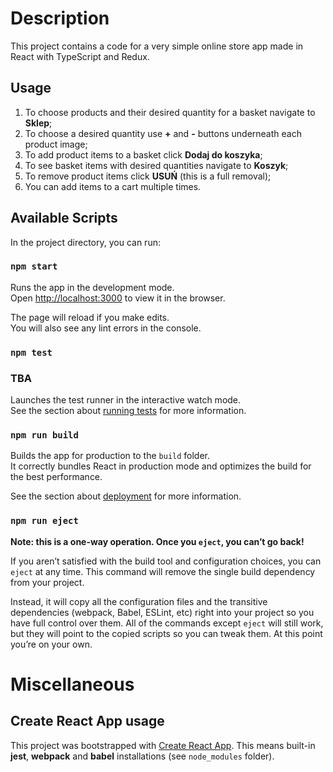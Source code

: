 # Description

This project contains a code for a very simple online store app made in React with TypeScript and Redux.

## Usage

1. To choose products and their desired quantity for a basket navigate to **Sklep**;
2. To choose a desired quantity use **+** and **-** buttons underneath each product image;
3. To add product items to a basket click **Dodaj do koszyka**;
4. To see basket items with desired quantities navigate to **Koszyk**;
5. To remove product items click **USUŃ** (this is a full removal);
6. You can add items to a cart multiple times.

## Available Scripts

In the project directory, you can run:

### `npm start`

Runs the app in the development mode.\
Open [http://localhost:3000](http://localhost:3000) to view it in the browser.

The page will reload if you make edits.\
You will also see any lint errors in the console.

### `npm test`

### **TBA**

Launches the test runner in the interactive watch mode.\
See the section about [running tests](https://facebook.github.io/create-react-app/docs/running-tests) for more information.

### `npm run build`

Builds the app for production to the `build` folder.\
It correctly bundles React in production mode and optimizes the build for the best performance.

See the section about [deployment](https://facebook.github.io/create-react-app/docs/deployment) for more information.

### `npm run eject`

**Note: this is a one-way operation. Once you `eject`, you can’t go back!**

If you aren’t satisfied with the build tool and configuration choices, you can `eject` at any time. This command will remove the single build dependency from your project.

Instead, it will copy all the configuration files and the transitive dependencies (webpack, Babel, ESLint, etc) right into your project so you have full control over them. All of the commands except `eject` will still work, but they will point to the copied scripts so you can tweak them. At this point you’re on your own.

# Miscellaneous

## Create React App usage

This project was bootstrapped with [Create React App](https://github.com/facebook/create-react-app). This means built-in **jest**, **webpack** and **babel** installations (see ```node_modules``` folder).